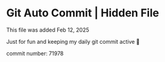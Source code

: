# Git Auto Commit | Hidden File

This file was added Feb 12, 2025

Just for fun and keeping my daily git commit active 🤪

commit number: 71978
